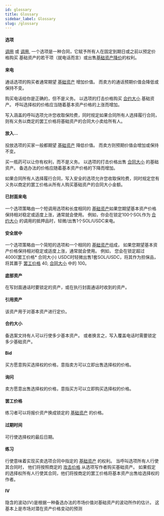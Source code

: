 ```yaml
---
id: glossary
title: Glossary
sidebar_label: Glossary
slug: /glossary
---
```


#### 选项
[调用](#call) 或 [调用](#put), 一个选项是一种合同，它赋予所有人在固定到期日或之前以预定价格购买
基础资产的若干项（就电话而言）或出售[基础资产](#underlying-asset)[降价](#strike-price)的权利。</p> 



#### 来电

通话选项的购买者通常期望 [基础资产](#underlying-asset) 增加价值。 而卖方的通话预期价值会降低或保持不变。

购买电话给你是正确的，但不是义务。 以选项的打击价格购买 [合约大小](#contract-size) 基础资产。 呼叫选择权的价格应当随着基本资产价格的上涨而增加。

写入涵盖的呼叫选项允许您收取保险费，同时规定如果合同所有人选择履行合同，则有义务以商定的罢工价格将基础资产的合同大小卖给所有人。



#### 放入...

投放选项的买家一般都期望 [基础资产](#underlying-asset) 降低价值。 而卖方则预期价值会增加或保持不变。

买一瓶药可以让你有权利，而不是义务。 以选项的打击价格出售 [合同大小](#contract-size) 的基础资产。 备选办法的价格应随着基本资产价格的下降而增加。

如果合同所有人选择履行合同，写入安全的选项允许您收取保险费，同时规定您有义务以商定的罢工价格从所有人购买基础资产的合同大小金额。



#### 已封面来电

一个选项策略由一个短调用选项和长度相同的 [基础资产](#underlying-asset)如果您期望基本资产价格保持相对稳定或适度上涨，通常就会使用。 例如，你会在锁定100个SOL作为 [合约大小](#contract-size) 的调用的抵押品时，轻微/出售1个SOL/USDC来电。



#### 安全居中

一个选项策略由一个简短的选项和一个相同的 [基础资产](#underlying-asset)组成， 如果您期望基本资产价格保持相对稳定或适度上涨，通常就会使用。 例如， 您会在锁定超过 4000(罢工价格* 合同大小) USDC时轻微出售1套SOL/USDC，将其作为担保品，将其置于 [罢工价格](#strike-price) 40, [合同大小](#contract-size) 中的 100。



#### 底部资产

在写封面通话时要锁定的资产，或在执行封面通话时收到的资产。



#### 引用资产

该资产用于对基本资产进行定价。



#### 合约大小

备选案文持有人可以行使多少基本资产。 或者换言之，写入覆盖电话时需要锁定多少基础资产。



#### Bid

买方愿意购买选择权的价格，意指卖方可以立即出售选择权的价格。



#### 询问

卖方愿意出售选择权的价格，意指买方可以立即购买选择权的价格。 



#### 罢工价格

练习者可以将报价资产换成锁定的 [基础资产](#underlying-asset) 的价格。



#### 过期时间

可行使选择权的最后日期。



#### 练习

行使意味着实现买卖选项合同中指定的 [基础资产](#underlying-asset) 的权利。 当呼叫选项所有人行使其合同时， 他们将按照商定的 [攻击价格](#strike-price) 从选项写作者购买基础资产。 如果假定的选择权所有人行使其合同，他们将按商定的罢工价格将基本资产出售给选择权的作者。



#### IV

隐含的波动(IV)是根据一种备选办法的市场价值对基础资产的波动所作的估计。 这基本上是市场对潜在资产价格变动的预测
